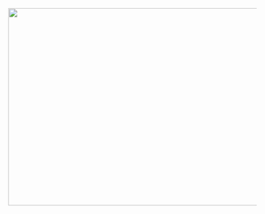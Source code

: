 <img src="https://i.pinimg.com/originals/9c/fb/09/9cfb09f0c029e1f8c938208a7e278d76.gif" width="1080" height="400" />

